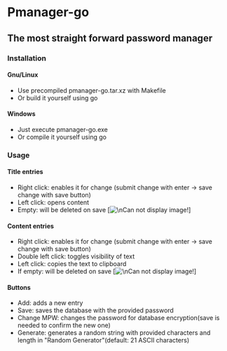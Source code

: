 # Pmanager-go
## The most straight forward password manager

### Installation
#### Gnu/Linux
* Use precompiled pmanager-go.tar.xz with Makefile
* Or build it yourself using go

#### Windows
* Just execute pmanager-go.exe
* Or compile it yourself using go

### Usage

#### Title entries
* Right click: enables it for change (submit change with enter -> save change with save button)
* Left click: opens content
* Empty: will be deleted on save
[![\nCan not display image!](https://github.com/SMproductive/pmanager-go/pics/titleEntries.png)]

#### Content entries
* Right click: enables it for change (submit change with enter -> save change with save button)
* Double left click: toggles visibility of text
* Left click: copies the text to clipboard
* If empty: will be deleted on save
[![\nCan not display image!](https://github.com/SMproductive/pmanager-go/pics/contentEntries.png)]

#### Buttons
* Add: adds a new entry
* Save: saves the database with the provided password
* Change MPW: changes the password for database encryption(save is needed to confirm the new one)
* Generate: generates a random string with provided characters and length in "Random Generator"(default: 21 ASCII characters)
